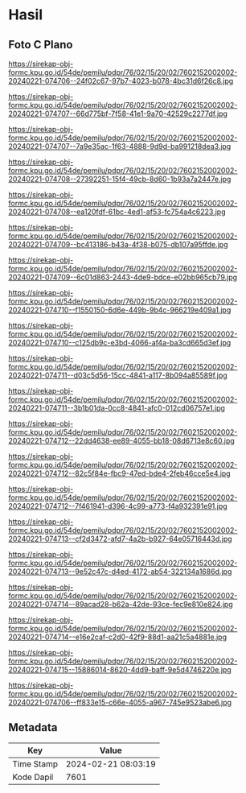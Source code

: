 # Hasil

## Foto C Plano

https://sirekap-obj-formc.kpu.go.id/54de/pemilu/pdpr/76/02/15/20/02/7602152002002-20240221-074706--24f02c67-97b7-4023-b078-4bc31d6f26c8.jpg

https://sirekap-obj-formc.kpu.go.id/54de/pemilu/pdpr/76/02/15/20/02/7602152002002-20240221-074707--66d775bf-7f58-41e1-9a70-42529c2277df.jpg

https://sirekap-obj-formc.kpu.go.id/54de/pemilu/pdpr/76/02/15/20/02/7602152002002-20240221-074707--7a9e35ac-1f63-4888-9d9d-ba991218dea3.jpg

https://sirekap-obj-formc.kpu.go.id/54de/pemilu/pdpr/76/02/15/20/02/7602152002002-20240221-074708--27392251-15f4-49cb-8d60-1b93a7a2447e.jpg

https://sirekap-obj-formc.kpu.go.id/54de/pemilu/pdpr/76/02/15/20/02/7602152002002-20240221-074708--ea120fdf-61bc-4ed1-af53-fc754a4c6223.jpg

https://sirekap-obj-formc.kpu.go.id/54de/pemilu/pdpr/76/02/15/20/02/7602152002002-20240221-074709--bc413186-b43a-4f38-b075-db107a95ffde.jpg

https://sirekap-obj-formc.kpu.go.id/54de/pemilu/pdpr/76/02/15/20/02/7602152002002-20240221-074709--6c01d863-2443-4de9-bdce-e02bb965cb79.jpg

https://sirekap-obj-formc.kpu.go.id/54de/pemilu/pdpr/76/02/15/20/02/7602152002002-20240221-074710--f1550150-6d6e-449b-9b4c-966219e409a1.jpg

https://sirekap-obj-formc.kpu.go.id/54de/pemilu/pdpr/76/02/15/20/02/7602152002002-20240221-074710--c125db9c-e3bd-4066-af4a-ba3cd665d3ef.jpg

https://sirekap-obj-formc.kpu.go.id/54de/pemilu/pdpr/76/02/15/20/02/7602152002002-20240221-074711--d03c5d56-15cc-4841-a117-8b094a85589f.jpg

https://sirekap-obj-formc.kpu.go.id/54de/pemilu/pdpr/76/02/15/20/02/7602152002002-20240221-074711--3b1b01da-0cc8-4841-afc0-012cd06757e1.jpg

https://sirekap-obj-formc.kpu.go.id/54de/pemilu/pdpr/76/02/15/20/02/7602152002002-20240221-074712--22dd4638-ee89-4055-bb18-08d6713e8c60.jpg

https://sirekap-obj-formc.kpu.go.id/54de/pemilu/pdpr/76/02/15/20/02/7602152002002-20240221-074712--82c5f84e-fbc9-47ed-bde4-2feb46cce5e4.jpg

https://sirekap-obj-formc.kpu.go.id/54de/pemilu/pdpr/76/02/15/20/02/7602152002002-20240221-074712--7f461941-d396-4c99-a773-f4a932391e91.jpg

https://sirekap-obj-formc.kpu.go.id/54de/pemilu/pdpr/76/02/15/20/02/7602152002002-20240221-074713--cf2d3472-afd7-4a2b-b927-64e05716443d.jpg

https://sirekap-obj-formc.kpu.go.id/54de/pemilu/pdpr/76/02/15/20/02/7602152002002-20240221-074713--9e52c47c-d4ed-4172-ab54-322134a1686d.jpg

https://sirekap-obj-formc.kpu.go.id/54de/pemilu/pdpr/76/02/15/20/02/7602152002002-20240221-074714--89acad28-b62a-42de-93ce-fec9e810e824.jpg

https://sirekap-obj-formc.kpu.go.id/54de/pemilu/pdpr/76/02/15/20/02/7602152002002-20240221-074714--e16e2caf-c2d0-42f9-88d1-aa21c5a4881e.jpg

https://sirekap-obj-formc.kpu.go.id/54de/pemilu/pdpr/76/02/15/20/02/7602152002002-20240221-074715--15886014-8620-4dd9-baff-9e5d4746220e.jpg

https://sirekap-obj-formc.kpu.go.id/54de/pemilu/pdpr/76/02/15/20/02/7602152002002-20240221-074706--ff833e15-c66e-4055-a967-745e9523abe6.jpg


## Metadata

| Key        | Value               |
| ---------- | ------------------- |
| Time Stamp | 2024-02-21 08:03:19 |
| Kode Dapil | 7601                |



